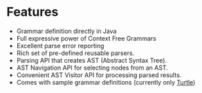 # Features #

  * Grammar definition directly in Java
  * Full expressive power of Context Free Grammars
  * Excellent parse error reporting
  * Rich set of pre-defined reusable parsers.
  * Parsing API that creates AST (Abstract Syntax Tree).
  * AST Navigation API for selecting nodes from an AST.
  * Convenient AST Visitor API for processing parsed results.
  * Comes with sample grammar definitions (currently only [Turtle](http://www.w3.org/TeamSubmission/turtle/))